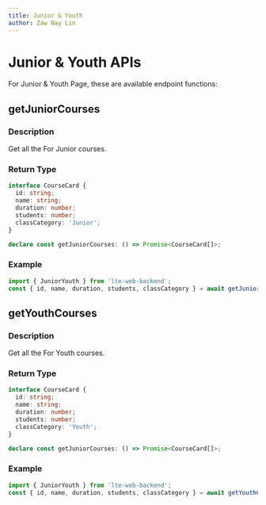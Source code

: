 ```yaml
---
title: Junior & Youth
author: Zaw Nay Lin
---
```


# Junior & Youth APIs

For Junior & Youth Page, these are available endpoint functions:

## getJuniorCourses

### Description

Get all the For Junior courses.

### Return Type

```ts
interface CourseCard {
  id: string;
  name: string;
  duration: number;
  students: number;
  classCategory: 'Junior';
}

declare const getJuniorCourses: () => Promise<CourseCard[]>;
```

### Example

```ts
import { JuniorYouth } from 'lte-web-backend';
const { id, name, duration, students, classCategory } = await getJuniorCourses();
```

## getYouthCourses

### Description

Get all the For Youth courses.

### Return Type

```ts
interface CourseCard {
  id: string;
  name: string;
  duration: number;
  students: number;
  classCategory: 'Youth';
}

declare const getJuniorCourses: () => Promise<CourseCard[]>;
```

### Example

```ts
import { JuniorYouth } from 'lte-web-backend';
const { id, name, duration, students, classCategory } = await getYouthCourses();
```
